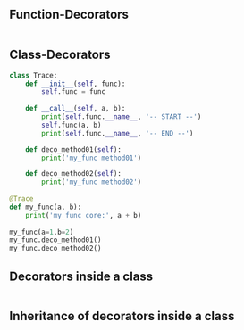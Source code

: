## Function-Decorators
```python
```

## Class-Decorators
```python
class Trace:
    def __init__(self, func):
        self.func = func
    
    def __call__(self, a, b):
        print(self.func.__name__, '-- START --')
        self.func(a, b)
        print(self.func.__name__, '-- END --')

    def deco_method01(self):
        print('my_func method01')

    def deco_method02(self):
        print('my_func method02')
        
@Trace
def my_func(a, b):
    print('my_func core:', a + b)
        
my_func(a=1,b=2)
my_func.deco_method01()
my_func.deco_method02()
```


## Decorators inside a class
```python
```


## Inheritance of decorators inside a class
```python
```




